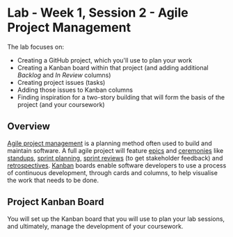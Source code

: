# Lab - Week 1, Session 2 - Agile Project Management

The lab focuses on:

+ Creating a GitHub project, which you'll use to plan your work
+ Creating a Kanban board within that project (and adding additional _Backlog_ and _In Review_ columns)
+ Creating project issues (tasks)
+ Adding those issues to Kanban columns
+ Finding inspiration for a two-story building that will form the basis of the project (and your coursework)

## Overview

[Agile project management](https://www.atlassian.com/agile/project-management) is a planning method often used to build and maintain software. A full agile project will feature [epics](https://www.atlassian.com/agile/project-management/epics) and [ceremonies](https://www.atlassian.com/agile/scrum/ceremonies) like [standups](https://www.atlassian.com/agile/scrum/standups), [sprint planning](https://www.atlassian.com/agile/scrum/sprint-planning), [sprint reviews](https://www.atlassian.com/agile/scrum/sprint-reviews) (to get stakeholder feedback) and [retrospectives](https://www.atlassian.com/agile/scrum/retrospectives). [Kanban](https://www.atlassian.com/agile/kanban) boards enable software developers to use a process of continuous development, through cards and columns, to help visualise the work that needs to be done.

## Project Kanban Board

You will set up the Kanban board that you will use to plan your lab sessions, and ultimately, manage the development of your coursework.
